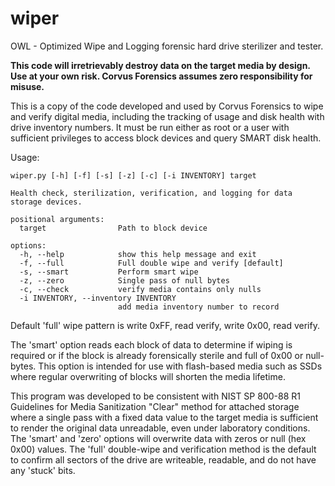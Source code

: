 # wiper

OWL - Optimized Wipe and Logging forensic hard drive sterilizer and tester.

**This code will irretrievably destroy data on the target media by design. Use at your own risk. Corvus Forensics assumes zero responsibility for misuse.**

This is a copy of the code developed and used by Corvus Forensics to wipe and verify digital media, including the tracking of usage and disk health with drive inventory numbers. It must be run either as root or a user with sufficient privileges to access block devices and query SMART disk health.

Usage:

```
wiper.py [-h] [-f] [-s] [-z] [-c] [-i INVENTORY] target

Health check, sterilization, verification, and logging for data storage devices.

positional arguments:
  target                Path to block device

options:
  -h, --help            show this help message and exit
  -f, --full            Full double wipe and verify [default]
  -s, --smart           Perform smart wipe
  -z, --zero            Single pass of null bytes
  -c, --check           verify media contains only nulls
  -i INVENTORY, --inventory INVENTORY
                        add media inventory number to record
```

Default 'full' wipe pattern is write 0xFF, read verify, write 0x00, read verify.

The 'smart' option reads each block of data to determine if wiping is required or if the block is already forensically sterile and full of 0x00 or null-bytes. This option is intended for use with flash-based media such as SSDs where regular overwriting of blocks will shorten the media lifetime.

This program was developed to be consistent with NIST SP 800-88 R1 Guidelines for Media Sanitization "Clear" method for attached storage where a single pass with a fixed data value to the target media is sufficient to render the original data unreadable, even under laboratory conditions. The 'smart' and 'zero' options will overwrite data with zeros or null (hex 0x00) values. The 'full' double-wipe and verification method is the default to confirm all sectors of the drive are writeable, readable, and do not have any 'stuck' bits.
